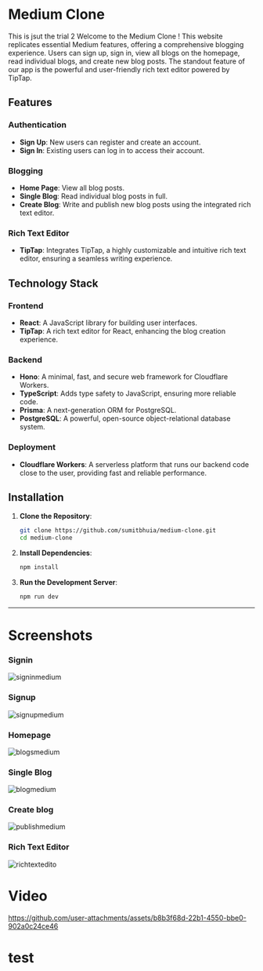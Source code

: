 # Medium Clone
This is jsut the trial 2
Welcome to the Medium Clone ! This website replicates essential Medium features, offering a comprehensive blogging experience. Users can sign up, sign in, view all blogs on the homepage, read individual blogs, and create new blog posts. The standout feature of our app is the powerful and user-friendly rich text editor powered by TipTap.

## Features

### Authentication
- **Sign Up**: New users can register and create an account.
- **Sign In**: Existing users can log in to access their account.

### Blogging
- **Home Page**: View all blog posts.
- **Single Blog**: Read individual blog posts in full.
- **Create Blog**: Write and publish new blog posts using the integrated rich text editor.

### Rich Text Editor
- **TipTap**: Integrates TipTap, a highly customizable and intuitive rich text editor, ensuring a seamless writing experience.

## Technology Stack

### Frontend
- **React**: A JavaScript library for building user interfaces.
- **TipTap**: A rich text editor for React, enhancing the blog creation experience.

### Backend
- **Hono**: A minimal, fast, and secure web framework for Cloudflare Workers.
- **TypeScript**: Adds type safety to JavaScript, ensuring more reliable code.
- **Prisma**: A next-generation ORM for PostgreSQL.
- **PostgreSQL**: A powerful, open-source object-relational database system.

### Deployment
- **Cloudflare Workers**: A serverless platform that runs our backend code close to the user, providing fast and reliable performance.

## Installation

1. **Clone the Repository**:
   ```sh
   git clone https://github.com/sumitbhuia/medium-clone.git
   cd medium-clone
   ```

2. **Install Dependencies**:
   ```sh
   npm install
   ```

3. **Run the Development Server**:
   ```sh
   npm run dev
   ```
---
# Screenshots
### Signin
![signinmedium](https://github.com/user-attachments/assets/adcac3af-69a6-4f6b-b443-83b5a23f0d52)
### Signup
![signupmedium](https://github.com/user-attachments/assets/53b309c6-caf8-4bcc-8d8b-5def2b032c51)
### Homepage
![blogsmedium](https://github.com/user-attachments/assets/488a940c-33e1-4787-bdf9-d5dfe500ce33)
### Single Blog
![blogmedium](https://github.com/user-attachments/assets/a20bcf54-8f6d-4083-acc4-59e232ccd687)
### Create blog
![publishmedium](https://github.com/user-attachments/assets/5d4a24ea-f5da-40f9-b8c7-47bbc3ef9663)
### Rich Text Editor
![richtextedito](https://github.com/user-attachments/assets/5e4f52bb-1820-42ae-82a4-82c4c1f2ae3b)



# Video
https://github.com/user-attachments/assets/b8b3f68d-22b1-4550-bbe0-902a0c24ce46








# test
